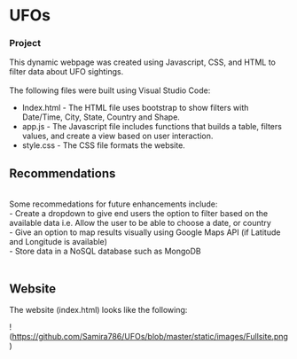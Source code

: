 # UFOs

### Project

This dynamic webpage was created using Javascript, CSS, and HTML to filter data about UFO sightings.<br />
<br />
The following files were built using Visual Studio Code:<br />
- Index.html - The HTML file uses bootstrap to show filters with Date/Time, City, State, Country and Shape.<br />
- app.js - The Javascript file includes functions that builds a table, filters values, and create a view based on user interaction.<br />
- style.css - The CSS file formats the website.<br />
## Recommendations
<br />
Some recommedations for future enhancements include:
<br />
- Create a dropdown to give end users the option to filter based on the available data i.e. Allow the user to be able to choose a date, or country<br />
- Give an option to map results visually using Google Maps API (if Latitude and Longitude is available)<br />
- Store data in a NoSQL database such as MongoDB<br />
<br />

## Website


The website (index.html) looks like the following:<br />

!(https://github.com/Samira786/UFOs/blob/master/static/images/Fullsite.png)

